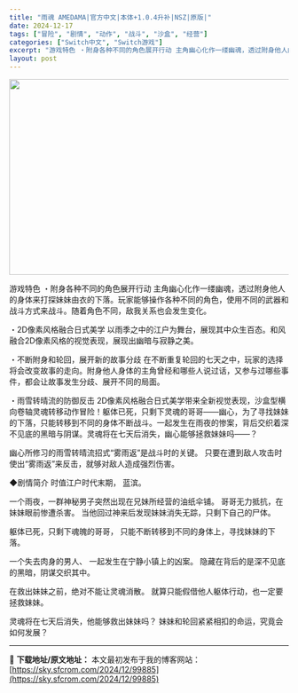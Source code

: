 ```yaml
---
title: "雨魂 AMEDAMA|官方中文|本体+1.0.4升补|NSZ|原版|"
date: 2024-12-17
tags: ["冒险", "剧情", "动作", "战斗", "沙盒", "经营"]
categories: ["Switch中文", "Switch游戏"]
excerpt: "游戏特色 ・附身各种不同的角色展开行动 主角幽心化作一缕幽魂，透过附身他人的身体来打探妹妹由衣的下落。玩家能够操作各种不同的角色，使用不同的武器和战斗方式来战斗。随着角色不同，敌我关系也会发生变化。 ・2D像素风格融合日式美学 以雨季之中的江户为舞台，展现其中众生百态。和风融合2D像素风格的视觉表现&hellip;"
layout: post
---
```


<img class="aligncenter size-full wp-image-99875" src="https://sky.sfcrom.com/wp-content/uploads/2024/12/2024121709140370.webp" alt="" width="616" height="353" />

游戏特色
・附身各种不同的角色展开行动
主角幽心化作一缕幽魂，透过附身他人的身体来打探妹妹由衣的下落。玩家能够操作各种不同的角色，使用不同的武器和战斗方式来战斗。随着角色不同，敌我关系也会发生变化。

・2D像素风格融合日式美学
以雨季之中的江户为舞台，展现其中众生百态。和风融合2D像素风格的视觉表现，展现出幽暗与寂静之美。

・不断附身和轮回，展开新的故事分歧
在不断重复轮回的七天之中，玩家的选择将会改变故事的走向。附身他人身体的主角曾经和哪些人说过话，又参与过哪些事件，都会让故事发生分歧、展开不同的局面。

・雨雪转晴流的防御反击
2D像素风格融合日式美学带来全新视觉表现，沙盒型横向卷轴灵魂转移动作冒险！躯体已死，只剩下灵魂的哥哥——幽心，为了寻找妹妹的下落，只能转移到不同的身体不断战斗。一起发生在雨夜的惨案，背后交织着深不见底的黑暗与阴谋。灵魂将在七天后消失，幽心能够拯救妹妹吗——？

幽心所修习的雨雪转晴流招式“雾雨返”是战斗时的关键。
只要在遭到敌人攻击时使出“雾雨返”来反击，就够对敌人造成强烈伤害。

◆剧情简介
时值江户时代末期，
蓝滨。

一个雨夜，一群神秘男子突然出现在兄妹所经营的油纸伞铺。
哥哥无力抵抗，在妹妹眼前惨遭杀害。
当他回过神来后发现妹妹消失无踪，只剩下自己的尸体。

躯体已死，只剩下魂魄的哥哥，
只能不断转移到不同的身体上，寻找妹妹的下落。

一个失去肉身的男人、
一起发生在宁静小镇上的凶案。
隐藏在背后的是深不见底的黑暗，阴谋交织其中。

在救出妹妹之前，绝对不能让灵魂消散。
就算只能假借他人躯体行动，也一定要拯救妹妹。

灵魂将在七天后消失，他能够救出妹妹吗？
妹妹和轮回紧紧相扣的命运，究竟会如何发展？

---
📖 **下载地址/原文地址：** 本文最初发布于我的博客网站：[https://sky.sfcrom.com/2024/12/99885](https://sky.sfcrom.com/2024/12/99885)
